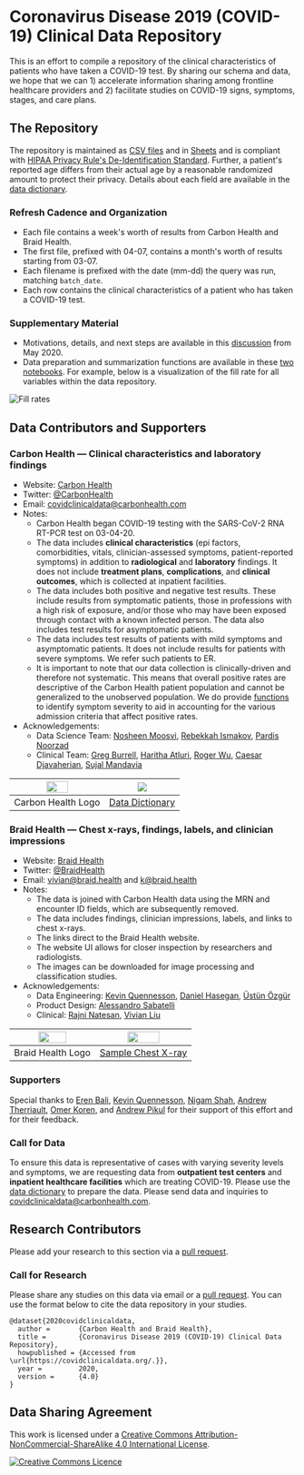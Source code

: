 # Coronavirus Disease 2019 (COVID-19) Clinical Data Repository

This is an effort to compile a repository of the clinical characteristics of patients who have taken a COVID-19 test. By sharing our schema and data, we hope that we can 1) accelerate information sharing among frontline healthcare providers and 2) facilitate studies on COVID-19 signs, symptoms, stages, and care plans.

## The Repository

The repository is maintained as [CSV files](https://github.com/mdcollab/covidclinicaldata/tree/master/data/) and in <a href="https://docs.google.com/spreadsheets/d/11IuOqJ_L0wYcbDqovmDaASR2aae79I5a9wpGVOuQ9bU/edit?usp=sharing" target="_blank">Sheets</a> and is compliant with <a href="https://www.hhs.gov/hipaa/for-professionals/privacy/special-topics/de-identification/index.html#standard" target="_blank">HIPAA Privacy Rule's De-Identification Standard</a>. Further, a patient's reported age differs from their actual age by a reasonable randomized amount to protect their privacy. Details about each field are available in the <a href="https://docs.google.com/spreadsheets/d/1p9rtv2LjVCPb54MdGe8ZqJ1zF3McIFnzq-ZhhjWgguI/edit?usp=sharing" target="_blank">data dictionary</a>.

### Refresh Cadence and Organization 

* Each file contains a week's worth of results from Carbon Health and Braid Health.
* The first file, prefixed with 04-07, contains a month's worth of results starting from 03-07.  
* Each filename is prefixed with the date (mm-dd) the query was run, matching `batch_date`.
* Each row contains the clinical characteristics of a patient who has taken a COVID-19 test. 

### Supplementary Material

* Motivations, details, and next steps are available in this [discussion](https://twitter.com/erenbali/status/1261083321158770689?s=20) from May 2020.
* Data preparation and summarization functions are available in these [two notebooks](https://github.com/mdcollab/covidclinicaldata/tree/master/notebooks/). For example, below is a visualization of the fill rate for all variables within the data repository.

![Fill rates](images/06-16_fill_rate.png) 

## Data Contributors and Supporters

### Carbon Health — Clinical characteristics and laboratory findings

- Website: <a href="https://carbonhealth.com/coronavirus" target="_blank">Carbon Health</a>
- Twitter: <a href="https://twitter.com/CarbonHealth" target="_blank">@CarbonHealth</a>
- Email: <covidclinicaldata@carbonhealth.com>
- Notes: 
    * Carbon Health began COVID-19 testing with the SARS-CoV-2 RNA RT-PCR test on 03-04-20. 
    * The data includes **clinical characteristics** (epi factors, comorbidities, vitals, clinician-assessed symptoms, patient-reported symptoms) in addition to **radiological** and **laboratory** findings. It does not include **treatment plans**, **complications**, and **clinical outcomes**, which is collected at inpatient facilities.
    * The data includes both positive and negative test results. These include results from symptomatic patients, those in professions with a high risk of exposure, and/or those who may have been exposed through contact with a known infected person. The data also includes test results for asymptomatic patients. 
    * The data includes test results of patients with mild symptoms and asymptomatic patients. It does not include results for patients with severe symptoms. We refer such patients to ER.
    * It is important to note that our data collection is clinically-driven and therefore not systematic. This means that overall positive rates are descriptive of the Carbon Health patient population and cannot be generalized to the unobserved population. We do provide [functions](https://github.com/mdcollab/covidclinicaldata/tree/master/notebooks/data_processing.ipynb) to identify symptom severity to aid in accounting for the various admission criteria that affect positive rates.
- Acknowledgements:
  - Data Science Team: [Nosheen Moosvi](https://www.linkedin.com/in/nosheen-moosvi-82a31883/), [Rebekkah Ismakov](https://www.linkedin.com/in/rismakov/), [Pardis Noorzad](https://djpardis.com)
  - Clinical Team: [Greg Burrell](https://www.linkedin.com/in/gregburrell/),  [Haritha Atluri](https://www.linkedin.com/in/harithaatluri/), [Roger Wu](https://www.linkedin.com/in/roger-wu-md-mba-facep-b91844a/), [Caesar Djavaherian](https://www.linkedin.com/in/caesar-djavaherian/), [Sujal Mandavia](https://www.linkedin.com/in/sujal-mandavia-03664414/)
    
| <img src="contributors/logos/carbon_health.png" width="50%"> | <img src="contributors/samples/carbon_health_dictionary.png"> |
|:--:| :--: |
| Carbon Health Logo | <a href="https://docs.google.com/spreadsheets/d/1p9rtv2LjVCPb54MdGe8ZqJ1zF3McIFnzq-ZhhjWgguI/edit?usp=sharing" target="_blank">Data Dictionary</a> |

### Braid Health — Chest x-rays, findings, labels, and clinician impressions

- Website: <a href="https://braid.health/www" target="_blank">Braid Health</a>
- Twitter: <a href="https://twitter.com/BraidHealth" target="_blank">@BraidHealth</a>
- Email: <vivian@braid.health> and <k@braid.health>
- Notes:
    * The data is joined with Carbon Health data using the MRN and encounter ID fields, which are subsequently removed.
    * The data includes findings, clinician impressions, labels, and links to chest x-rays. 
    * The links direct to the Braid Health website. 
    * The website UI allows for closer inspection by researchers and radiologists. 
    * The images can be downloaded for image processing and classification studies.
- Acknowledgements:
  - Data Engineering: [Kevin Quennesson](https://www.linkedin.com/in/qevni/), [Daniel Hasegan](https://www.linkedin.com/in/dhasegan/), [Üstün Özgür](https://www.linkedin.com/in/ustunozgur/)
  - Product Design: [Alessandro Sabatelli](https://www.linkedin.com/in/s4l4x/)
  - Clinical: [Rajni Natesan](https://www.linkedin.com/in/rajninatesan/), [Vivian Liu](https://www.linkedin.com/in/viviandliu/)

| <img src="contributors/logos/braid_health.png" width="60%"> |  <img src="contributors/samples/braid_health_c_xray.png" width="60%"> |
|:--:| :--:| 
| Braid Health Logo | <a href="https://braid.health/viewer/study/6905c8c988d201379dd932fa5ba650125d89bc5bddfa6a4df9f4338cbd2326f2?key=BIo8HvL8W_dy__4IdBFd1pxP3xoibTLfRwG4ErLo9Okog3RzXmcB0VJL-7onLz9PlL4OpSzut_hzZZGPnC6LX0&lab=sars"  target="_blank">Sample Chest X-ray</a> |

### Supporters

Special thanks to <a href="https://twitter.com/erenbali" target="_blank">Eren Bali</a>, <a href="https://braid.health/www" target="_blank">Kevin Quennesson</a>, <a href="https://profiles.stanford.edu/nigam-shah" target="_blank">Nigam Shah</a>, [Andrew Therriault](https://www.andrewtherriault.com/), [Omer Koren](https://www.linkedin.com/in/omer-koren-24a3a762/), and [Andrew Pikul](http://ajpikul.com) for their support of this effort and for their feedback.

### Call for Data 

To ensure this data is representative of cases with varying severity levels and symptoms, we are requesting data from **outpatient test centers** and **inpatient healthcare facilities** which are treating COVID-19. Please use the <a href="https://docs.google.com/spreadsheets/d/1p9rtv2LjVCPb54MdGe8ZqJ1zF3McIFnzq-ZhhjWgguI/edit?usp=sharing" target="_blank">data dictionary</a> to prepare the data. Please send data and inquiries to <covidclinicaldata@carbonhealth.com>. 

## Research Contributors

Please add your research to this section via a <a href="https://github.com/mdcollab/covidclinicaldata" target="_blank">pull request</a>.
<!-- Please keep this section consistent with the "Data Contributors" section. -->

### Call for Research 

Please share any studies on this data via email or a <a href="https://github.com/mdcollab/covidclinicaldata" target="_blank">pull request</a>. 
You can use the format below to cite the data repository in your studies.

```
@dataset{2020covidclinicaldata,
  author =       {Carbon Health and Braid Health},
  title =        {Coronavirus Disease 2019 (COVID-19) Clinical Data Repository},
  howpublished = {Accessed from \url{https://covidclinicaldata.org/.}},
  year =         2020,
  version =      {4.0}
}
```

## Data Sharing Agreement

This work is licensed under a <a rel="license" href="http://creativecommons.org/licenses/by-nc-sa/4.0/"  target="_blank">Creative Commons Attribution-NonCommercial-ShareAlike 4.0 International License</a>.

<a rel="license" href="http://creativecommons.org/licenses/by-nc-sa/4.0/"  target="_blank"><img alt="Creative Commons Licence" style="border-width:0" src="https://i.creativecommons.org/l/by-nc-sa/4.0/88x31.png" /></a>